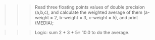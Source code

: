 >>> Read three floating points values of double precision (a,b,c), and calculate the weighted average of them (a-weight = 2, b-weight = 3, c-weight = 5), and print (MEDIA);

>>> Logic: sum 2 + 3 + 5= 10.0 to do the average.
